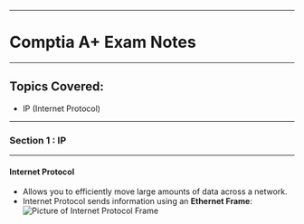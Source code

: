 ------------------------------------
# Comptia A+ Exam Notes
------------------------------------
## Topics Covered:

* IP (Internet Protocol)

------------------------------------
### Section 1 : IP
------------------------------------


#### Internet Protocol

 - Allows you to efficiently move large amounts of data across a network.
 - Internet Protocol sends information using an __Ethernet Frame__:
 ![Picture of Internet Protocol Frame](APlusNotes/images/IP_Frame.png)